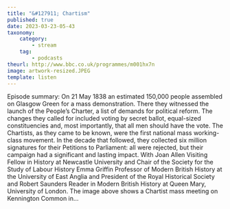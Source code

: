 ```yaml
---
title: "&#127911; Chartism"
published: true
date: 2023-03-23-05-43
taxonomy:
    category:
        - stream
    tag:
        - podcasts
theurl: http://www.bbc.co.uk/programmes/m001hx7n
image: artwork-resized.JPEG
template: listen
---
```


Episode summary: On 21 May 1838 an estimated 150,000 people assembled on Glasgow Green for a mass demonstration. There they witnessed the launch of the People&rsquo;s Charter, a list of demands for political reform. The changes they called for included voting by secret ballot, equal-sized constituencies and, most importantly, that all men should have the vote. The Chartists, as they came to be known, were the first national mass working-class movement. In the decade that followed, they collected six million signatures for their Petitions to Parliament: all were rejected, but their campaign had a significant and lasting impact. With Joan Allen Visiting Fellow in History at Newcastle University and Chair of the Society for the Study of Labour History Emma Griffin Professor of Modern British History at the University of East Anglia and President of the Royal Historical Society and Robert Saunders Reader in Modern British History at Queen Mary, University of London. The image above shows a Chartist mass meeting on Kennington Common in&hellip;
